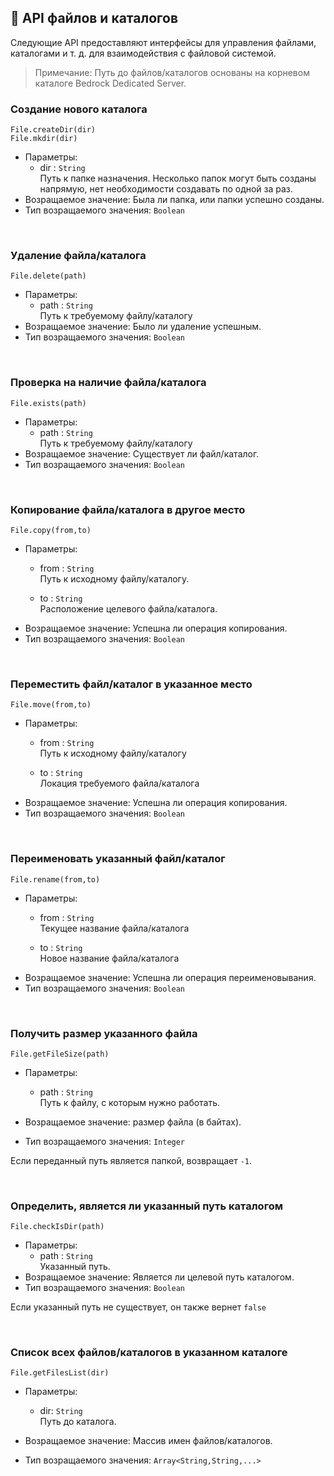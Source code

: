 <!-- translated -->
<!-- by shishkevichd -->

## 📂 API файлов и каталогов

Следующие API предоставляют интерфейсы для управления файлами, каталогами и т. д. для взаимодействия с файловой системой.

<!-- требует другого, понятного перевода -->
<!-- исходный текст: Note: The relative paths of all incoming functions are based on the BDS root directory  -->
> Примечание: Путь до файлов/каталогов основаны на корневом каталоге Bedrock Dedicated Server.

### Создание нового каталога  

`File.createDir(dir)`  
`File.mkdir(dir)`

- Параметры: 
  - dir : `String`  
    Путь к папке назначения.
    Несколько папок могут быть созданы напрямую, нет необходимости создавать по одной за раз. 
- Возращаемое значение: Была ли папка, или папки успешно созданы.
- Тип возращаемого значения: `Boolean`

<br>

### Удаление файла/каталога  

`File.delete(path)`

- Параметры: 
  - path : `String`  
    Путь к требуемому файлу/каталогу
- Возращаемое значение: Было ли удаление успешным.
- Тип возращаемого значения: `Boolean`

<br>

### Проверка на наличие файла/каталога

`File.exists(path)`

- Параметры: 
  - path : `String`  
    Путь к требуемому файлу/каталогу
- Возращаемое значение: Существует ли файл/каталог.
- Тип возращаемого значения: `Boolean`

<br>

### Копирование файла/каталога в другое место

`File.copy(from,to)`

- Параметры: 
  - from : `String`  
    Путь к исходному файлу/каталогу.

  - to : `String`  
    Расположение целевого файла/каталога.
- Возращаемое значение: Успешна ли операция копирования.
- Тип возращаемого значения: `Boolean`

<br>

### Переместить файл/каталог в указанное место  

`File.move(from,to)`

- Параметры: 
  - from : `String`  
    Путь к исходному файлу/каталогу

  - to : `String`  
    Локация требуемого файла/каталога
- Возращаемое значение: Успешна ли операция копирования.
- Тип возращаемого значения: `Boolean`

<br>

### Переименовать указанный файл/каталог

`File.rename(from,to)`

- Параметры: 
  - from : `String`  
    Текущее название файла/каталога

  - to : `String`  
    Новое название файла/каталога
- Возращаемое значение: Успешна ли операция переименовывания.
- Тип возращаемого значения: `Boolean`

<br>

### Получить размер указанного файла

`File.getFileSize(path)`

- Параметры: 
  - path : `String`  
    Путь к файлу, с которым нужно работать.

- Возращаемое значение: размер файла (в байтах).
- Тип возращаемого значения: `Integer`

Если переданный путь является папкой, возвращает `-1`.

<br>

### Определить, является ли указанный путь каталогом

`File.checkIsDir(path)`

- Параметры: 
  - path : `String`  
    Указанный путь.
- Возращаемое значение: Является ли целевой путь каталогом.
- Тип возращаемого значения: `Boolean`

Если указанный путь не существует, он также вернет `false`

<br>

### Список всех файлов/каталогов в указанном каталоге

`File.getFilesList(dir)`

- Параметры: 
  - dir: `String`  
    Путь до каталога.

- Возращаемое значение: Массив имен файлов/каталогов.
- Тип возращаемого значения: `Array<String,String,...>`

<br>